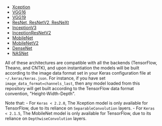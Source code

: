 - [Xception](https://keras.io/applications/#xception)
- [VGG16](https://keras.io/applications/#vgg16)
- [VGG19](https://keras.io/applications/#vgg19)
- [ResNet, ResNetV2, ResNeXt](https://keras.io/applications/#resnet)
- [InceptionV3](https://keras.io/applications/#inceptionv3)
- [InceptionResNetV2](https://keras.io/applications/#inceptionresnetv2)
- [MobileNet](https://keras.io/applications/#mobilenet)
- [MobileNetV2](https://keras.io/applications/#mobilenetv2)
- [DenseNet](https://keras.io/applications/#densenet)
- [NASNet](https://keras.io/applications/#nasnet)





All of these architectures are compatible with all the backends (TensorFlow, Theano, and CNTK), and upon instantiation the models will be built according to the image data format set in your Keras configuration file at `~/.keras/keras.json`. For instance, if you have set `image_data_format=channels_last`, then any model loaded from this repository will get built according to the TensorFlow data format convention, "Height-Width-Depth".

Note that: - For `Keras < 2.2.0`, The Xception model is only available for TensorFlow, due to its reliance on `SeparableConvolution` layers. - For `Keras < 2.1.5`, The MobileNet model is only available for TensorFlow, due to its reliance on `DepthwiseConvolution` layers.